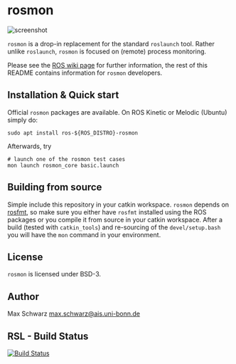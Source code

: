 # rosmon

![screenshot](./rosmon_core/doc/screenshot.svg)

`rosmon` is a drop-in replacement for the standard `roslaunch` tool. Rather
unlike `roslaunch`, `rosmon` is focused on (remote) process monitoring.

Please see the [ROS wiki page](https://wiki.ros.org/rosmon) for further
information, the rest of this README contains information for `rosmon`
developers.

## Installation & Quick start

Official `rosmon` packages are available. On ROS Kinetic or Melodic (Ubuntu) simply do:

    sudo apt install ros-${ROS_DISTRO}-rosmon

Afterwards, try

    # launch one of the rosmon test cases
    mon launch rosmon_core basic.launch

## Building from source

Simple include this repository in your catkin workspace. `rosmon` depends on
[rosfmt], so make sure you either have `rosfmt` installed using the ROS packages
or you compile it from source in your catkin workspace. After a build
(tested with `catkin_tools`) and re-sourcing of the `devel/setup.bash` you will
have the `mon` command in your environment.

[rosfmt]: https://github.com/xqms/rosfmt

## License

`rosmon` is licensed under BSD-3.

## Author

Max Schwarz <max.schwarz@ais.uni-bonn.de>

## RSL - Build Status

[![Build Status](https://ci.leggedrobotics.com/buildStatus/icon?job=github_leggedrobotics/rosmon/master)](https://ci.leggedrobotics.com/job/github_leggedrobotics/job/rosmon/job/master/)
